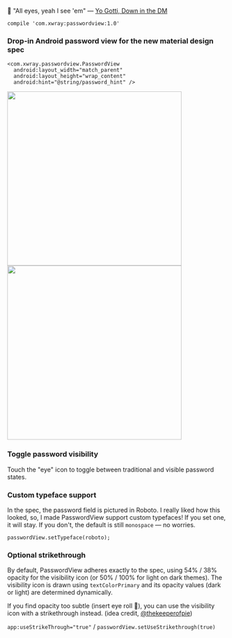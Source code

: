 :eyes: "All eyes, yeah I see 'em" — [Yo Gotti, Down in the DM](https://genius.com/Yo-gotti-down-in-the-dm-lyrics)

`compile 'com.xwray:passwordview:1.0'`

### Drop-in Android password view for the new material design spec
    <com.xwray.passwordview.PasswordView
      android:layout_width="match_parent"
      android:layout_height="wrap_content"
      android:hint="@string/password_hint" />

<img src="http://i.imgur.com/k6McHxN.png" width="400px" /><img src="http://i.imgur.com/oO3jBPP.png" width="400px" />

### Toggle password visibility
Touch the "eye" icon to toggle between traditional and visible password states.  

### Custom typeface support
In the spec, the password field is pictured in Roboto. I really liked how this looked, so, I made PasswordView support custom typefaces!  If you set one, it will stay. If you don't, the default is still `monospace` — no worries.

`passwordView.setTypeface(roboto);`

### Optional strikethrough
By default, PasswordView adheres exactly to the spec, using 54% / 38% opacity for the visibility icon (or 50% / 100% for light on dark themes).  The visibility icon is drawn using `textColorPrimary` and its opacity values (dark or light) are determined dynamically.

If you find opacity too subtle (insert eye roll :eyes:), you can use the visibility icon with a strikethrough instead. 
(idea credit, [@thekeeperofpie](https://github.com/TheKeeperOfPie))

`app:useStrikeThrough="true"` /  `passwordView.setUseStrikethrough(true)`



